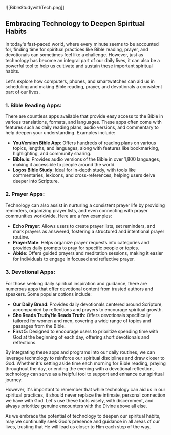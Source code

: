 ![[BibleStudywithTech.png]]
## Embracing Technology to Deepen Spiritual Habits

In today's fast-paced world, where every minute seems to be accounted for, finding time for spiritual practices like Bible reading, prayer, and devotionals can sometimes feel like a challenge. However, just as technology has become an integral part of our daily lives, it can also be a powerful tool to help us cultivate and sustain these important spiritual habits.

Let's explore how computers, phones, and smartwatches can aid us in scheduling and making Bible reading, prayer, and devotionals a consistent part of our lives.

### 1. Bible Reading Apps:
There are countless apps available that provide easy access to the Bible in various translations, formats, and languages. These apps often come with features such as daily reading plans, audio versions, and commentary to help deepen your understanding. Examples include:

- **YouVersion Bible App**: Offers hundreds of reading plans on various topics, lengths, and languages, along with features like bookmarking, highlighting, and community sharing.
- **Bible.is**: Provides audio versions of the Bible in over 1,800 languages, making it accessible to people around the world.
- **Logos Bible Study**: Ideal for in-depth study, with tools like commentaries, lexicons, and cross-references, helping users delve deeper into Scripture.

### 2. Prayer Apps:
Technology can also assist in nurturing a consistent prayer life by providing reminders, organizing prayer lists, and even connecting with prayer communities worldwide. Here are a few examples:

- **Echo Prayer**: Allows users to create prayer lists, set reminders, and mark prayers as answered, fostering a structured and intentional prayer routine.
- **PrayerMate**: Helps organize prayer requests into categories and provides daily prompts to pray for specific people or topics.
- **Abide**: Offers guided prayers and meditation sessions, making it easier for individuals to engage in focused and reflective prayer.

### 3. Devotional Apps:
For those seeking daily spiritual inspiration and guidance, there are numerous apps that offer devotional content from trusted authors and speakers. Some popular options include:

- **Our Daily Bread**: Provides daily devotionals centered around Scripture, accompanied by reflections and prayers to encourage spiritual growth.
- **She Reads Truth/He Reads Truth**: Offers devotionals specifically tailored for women and men, covering a wide range of topics and passages from the Bible.
- **First 5**: Designed to encourage users to prioritize spending time with God at the beginning of each day, offering short devotionals and reflections.

By integrating these apps and programs into our daily routines, we can leverage technology to reinforce our spiritual disciplines and draw closer to God. Whether it's setting aside time each morning for Bible reading, praying throughout the day, or ending the evening with a devotional reflection, technology can serve as a helpful tool to support and enhance our spiritual journey.

However, it's important to remember that while technology can aid us in our spiritual practices, it should never replace the intimate, personal connection we have with God. Let's use these tools wisely, with discernment, and always prioritize genuine encounters with the Divine above all else.

As we embrace the potential of technology to deepen our spiritual habits, may we continually seek God's presence and guidance in all areas of our lives, trusting that He will lead us closer to Him each step of the way.


